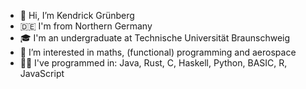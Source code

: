 - 👋 Hi, I’m Kendrick Grünberg
- 🇩🇪 I'm from Northern Germany
- 🎓 I'm an undergraduate at Technische Universität Braunschweig
- 👀 I’m interested in maths, (functional) programming and aerospace
- 👨‍💻 I've programmed in: Java, Rust, C, Haskell, Python, BASIC, R, JavaScript

<!---
k-gruenberg/k-gruenberg is a ✨ special ✨ repository because its `README.md` (this file) appears on your GitHub profile.
You can click the Preview link to take a look at your changes.
--->
